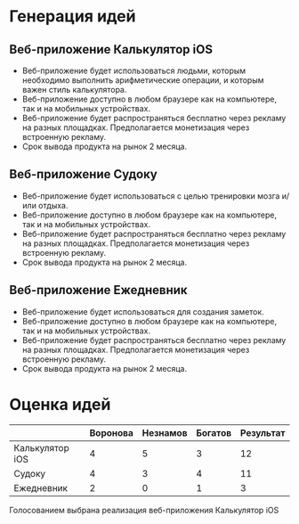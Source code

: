 # Генерация идей

## Веб-приложение Калькулятор iOS
- Веб-приложение будет использоваться людьми, которым необходимо выполнить арифметические операции, и которым важен стиль калькулятора.
- Веб-приложение доступно в любом браузере как на компьютере, так и на мобильных устройствах.
- Веб-приложение будет распространяться бесплатно через рекламу на разных площадках. Предполагается монетизация через встроенную рекламу.
- Срок вывода продукта на рынок 2 месяца.

## Веб-приложение Судоку
- Веб-приложение будет использоваться с целью тренировки мозга и/или отдыха.
- Веб-приложение доступно в любом браузере как на компьютере, так и на мобильных устройствах.
- Веб-приложение будет распространяться бесплатно через рекламу на разных площадках. Предполагается монетизация через встроенную рекламу.
- Срок вывода продукта на рынок 2 месяца.

## Веб-приложение Ежедневник
- Веб-приложение будет использоваться для создания заметок.
- Веб-приложение доступно в любом браузере как на компьютере, так и на мобильных устройствах.
- Веб-приложение будет распространяться бесплатно через рекламу на разных площадках. Предполагается монетизация через встроенную рекламу.
- Срок вывода продукта на рынок 2 месяца.

# Оценка идей
|                  | Воронова | Незнамов | Богатов | Результат |
| ---------------- | -------- | -------- | ------- | --------- |
| Калькулятор iOS  | 4        | 5        | 3       | 12        |
| Судоку           | 4        | 3        | 4       | 11        |
| Ежедневник       | 2        | 0        | 1       | 3         |

Голосованием выбрана реализация веб-приложения Калькулятор iOS
